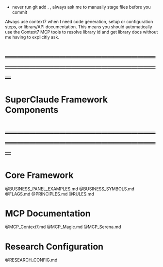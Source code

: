 - never run git add . , always ask me to manually stage files before you commit

Always use context7 when I need code generation, setup or configuration steps, or
library/API documentation. This means you should automatically use the Context7 MCP
tools to resolve library id and get library docs without me having to explicitly ask.

# ═══════════════════════════════════════════════════
# SuperClaude Framework Components
# ═══════════════════════════════════════════════════

# Core Framework
@BUSINESS_PANEL_EXAMPLES.md
@BUSINESS_SYMBOLS.md
@FLAGS.md
@PRINCIPLES.md
@RULES.md

# MCP Documentation
@MCP_Context7.md
@MCP_Magic.md
@MCP_Serena.md

# Research Configuration
@RESEARCH_CONFIG.md
